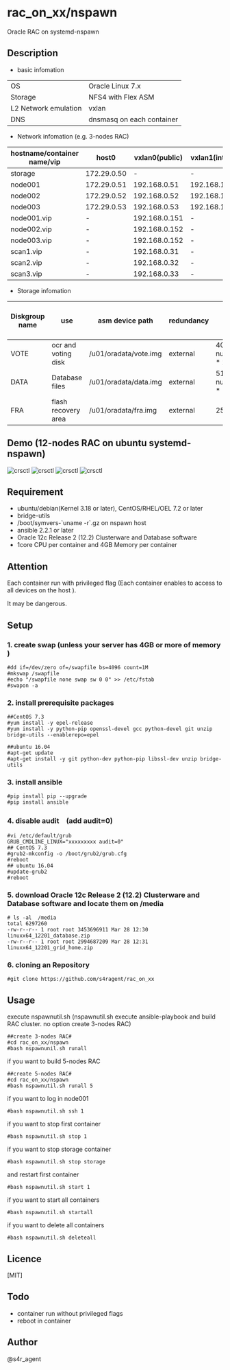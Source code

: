 rac_on_xx/nspawn
====

 Oracle RAC on systemd-nspawn

## Description
- basic infomation

|||
|-----|-----|
|OS|Oracle Linux 7.x|
|Storage|NFS4 with Flex ASM|
|L2 Network emulation|vxlan|
|DNS|dnsmasq on each container|

- Network infomation (e.g. 3-nodes RAC)

|hostname/container name/vip|host0|vxlan0(public)|vxlan1(internal)|vxlan2(asm)|
|--------|--------|-------|-------|-------|
|storage|172.29.0.50|-|-|-|
|node001|172.29.0.51|192.168.0.51|192.168.100.51|192.168.200.51|
|node002|172.29.0.52|192.168.0.52|192.168.100.52|192.168.200.52|
|node003|172.29.0.53|192.168.0.53|192.168.100.53|192.168.200.53|
|node001.vip|-|192.168.0.151|-|-|
|node002.vip|-|192.168.0.152|-|-|
|node003.vip|-|192.168.0.152|-|-|
|scan1.vip|-|192.168.0.31|-|-|
|scan2.vip|-|192.168.0.32|-|-|
|scan3.vip|-|192.168.0.33|-|-|


- Storage infomation 

|Diskgroup name|use|asm device path|redundancy|size(MB)|size(MB)(e.g. 3-nodes RAC)|
|--------|--------|-------|-------|-------|-------|
|VOTE|ocr and voting disk|/u01/oradata/vote.img|external| 40960 + ( num_of_nodes * 2048 )|47104|
|DATA|Database files|/u01/oradata/data.img|external| 5120 + ( num_of_nodes * 1024 ) |8192|
|FRA|flash recovery area|/u01/oradata/fra.img|external|25600|25600|

## Demo (12-nodes RAC on ubuntu systemd-nspawn)
![crsctl](https://github.com/s4ragent/misc/blob/master/rac_on_xx/docker/docker01.png)
![crsctl](https://github.com/s4ragent/misc/blob/master/rac_on_xx/docker/docker02.png)
![crsctl](https://github.com/s4ragent/misc/blob/master/rac_on_xx/docker/docker03.png)
![crsctl](https://github.com/s4ragent/misc/blob/master/rac_on_xx/docker/docker04.png)

## Requirement
- ubuntu/debian(Kernel 3.18 or later), CentOS/RHEL/OEL 7.2 or later
- bridge-utils
- /boot/symvers-\`uname -r\`.gz on nspawn host
- ansible 2.2.1 or later
- Oracle 12c Release 2 (12.2) Clusterware and Database software 
- 1core CPU per container and  4GB Memory per container

## Attention
Each container run with privileged flag (Each container enables to access to all devices on the host ). 

It may be dangerous.


## Setup
### 1. create swap (unless your server has 4GB or more of memory )
    #dd if=/dev/zero of=/swapfile bs=4096 count=1M
    #mkswap /swapfile
    #echo "/swapfile none swap sw 0 0" >> /etc/fstab
    #swapon -a
### 2. install prerequisite packages
    ##CentOS 7.3
    #yum install -y epel-release
    #yum install -y python-pip openssl-devel gcc python-devel git unzip bridge-utils --enablerepo=epel
    
    ##ubuntu 16.04 
    #apt-get update
    #apt-get install -y git python-dev python-pip libssl-dev unzip bridge-utils
### 3. install ansible
    #pip install pip --upgrade
    #pip install ansible    
### 4. disable audit　(add audit=0)
    #vi /etc/default/grub
    GRUB_CMDLINE_LINUX="xxxxxxxxx audit=0"
    ## CentOS 7.3    
    #grub2-mkconfig -o /boot/grub2/grub.cfg
    #reboot
    ## ubuntu 16.04
    #update-grub2
    #reboot
### 5. download Oracle 12c Release 2 (12.2) Clusterware and Database software and locate them on /media
    # ls -al  /media
    total 6297260
    -rw-r--r-- 1 root root 3453696911 Mar 28 12:30 linuxx64_12201_database.zip
    -rw-r--r-- 1 root root 2994687209 Mar 28 12:31 linuxx64_12201_grid_home.zip
### 6. cloning an Repository
    #git clone https://github.com/s4ragent/rac_on_xx

## Usage
execute nspawnutil.sh   (nspawnutil.sh execute ansible-playbook and build RAC cluster. no option create 3-nodes RAC)

    ##create 3-nodes RAC#
    #cd rac_on_xx/nspawn
    #bash nspawnunil.sh runall

if you want to build 5-nodes RAC

    ##create 5-nodes RAC#
    #cd rac_on_xx/nspawn
    #bash nspawnutil.sh runall 5

if you want to log in node001

    #bash nspawnutil.sh ssh 1

if you want to stop first container

    #bash nspawnutil.sh stop 1

if you want to stop storage container

    #bash nspawnutil.sh stop storage

and restart first container

    #bash nspawnutil.sh start 1
    
if you want to start all containers

    #bash nspawnutil.sh startall

if you want to delete all containers

    #bash nspawnutil.sh deleteall

## Licence
[MIT]

## Todo
- container run without privileged flags
- reboot in container

## Author
@s4r_agent
